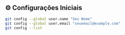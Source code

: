 ## ⚙️ Configurações Iniciais

```bash
git config --global user.name "Seu Nome"
git config --global user.email "seuemail@example.com"
git config --list
```